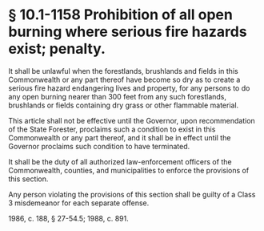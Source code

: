 # § 10.1-1158 Prohibition of all open burning where serious fire hazards exist; penalty.

<p>It shall be unlawful when the forestlands, brushlands and fields in this Commonwealth or any part thereof have become so dry as to create a serious fire hazard endangering lives and property, for any persons to do any open burning nearer than 300 feet from any such forestlands, brushlands or fields containing dry grass or other flammable material.</p><p>This article shall not be effective until the Governor, upon recommendation of the State Forester, proclaims such a condition to exist in this Commonwealth or any part thereof, and it shall be in effect until the Governor proclaims such condition to have terminated.</p><p>It shall be the duty of all authorized law-enforcement officers of the Commonwealth, counties, and municipalities to enforce the provisions of this section.</p><p>Any person violating the provisions of this section shall be guilty of a Class 3 misdemeanor for each separate offense.</p><p>1986, c. 188, § 27-54.5; 1988, c. 891.</p>